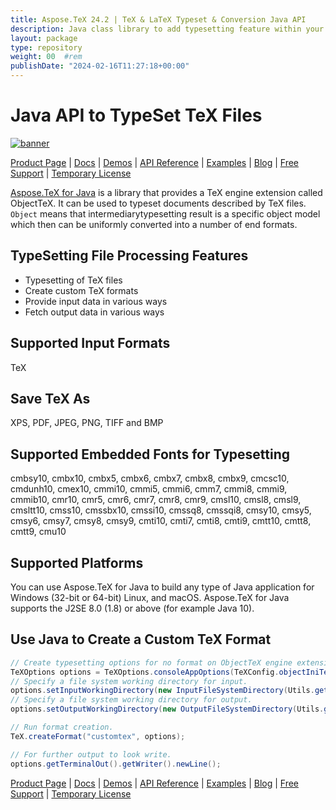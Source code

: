 ```yaml
---
title: Aspose.TeX 24.2 | TeX & LaTeX Typeset & Conversion Java API 
description: Java class library to add typesetting feature within your App. Convert TeX & LaTeX to PDF, XPS, SVG etc. Supports font-subsetting, ligature, rasterization, etc.
layout: package
type: repository
weight: 00	#rem
publishDate: "2024-02-16T11:27:18+00:00"
---
```


# Java API to TypeSet TeX Files

[![banner](../aspose_tex-for-java-banner.png)](./)


[Product Page](https://products.aspose.com/tex/java) | [Docs](https://downloads.aspose.com/tex/java) | [Demos](https://products.aspose.app/tex/family) | [API Reference](https://apireference.aspose.com/tex/java) | [Examples](https://github.com/aspose-tex/Aspose.TeX-for-Java/tree/master/Examples) | [Blog](https://blog.aspose.com/category/tex/) | [Free Support](https://forum.aspose.com/c/tex) |  [Temporary License](https://purchase.aspose.com/temporary-license)

[Aspose.TeX for Java](https://products.aspose.com/tex/java) is a library that provides a TeX engine extension called ObjectTeX. It can be used to typeset documents described by TeX files. `Object` means that intermediarytypesetting result is a specific object model which then can be uniformly converted into a number of end formats.

## TypeSetting File Processing Features

- Typesetting of TeX files
- Create custom TeX formats
- Provide input data in various ways
- Fetch output data in various ways

## Supported Input Formats

TeX

## Save TeX As

XPS, PDF, JPEG, PNG, TIFF and BMP

## Supported Embedded Fonts for Typesetting

cmbsy10, cmbx10, cmbx5, cmbx6, cmbx7, cmbx8, cmbx9, cmcsc10, cmdunh10, cmex10, cmmi10, cmmi5, cmmi6, cmm7, cmmi8, cmmi9, cmmib10, cmr10, cmr5, cmr6, cmr7, cmr8, cmr9, cmsl10, cmsl8, cmsl9, cmsltt10, cmss10, cmssbx10, cmssi10, cmssq8, cmssqi8, cmsy10, cmsy5, cmsy6, cmsy7, cmsy8, cmsy9, cmti10, cmti7, cmti8, cmti9, cmtt10, cmtt8, cmtt9, cmu10

## Supported Platforms

You can use Aspose.TeX for Java to build any type of Java application for Windows (32-bit or 64-bit) Linux, and macOS. Aspose.TeX for Java supports the J2SE 8.0 (1.8) or above (for example Java 10).

## Use Java to Create a Custom TeX Format

```java
// Create typesetting options for no format on ObjectTeX engine extension.
TeXOptions options = TeXOptions.consoleAppOptions(TeXConfig.objectIniTeX());
// Specify a file system working directory for input.
options.setInputWorkingDirectory(new InputFileSystemDirectory(Utils.getInputDirectory()));
// Specify a file system working directory for output.
options.setOutputWorkingDirectory(new OutputFileSystemDirectory(Utils.getOutputDirectory()));

// Run format creation.
TeX.createFormat("customtex", options);

// For further output to look write.
options.getTerminalOut().getWriter().newLine();
```

[Product Page](https://products.aspose.com/tex/java) | [Docs](https://downloads.aspose.com/tex/java) | [Demos](https://products.aspose.app/tex/family) | [API Reference](https://apireference.aspose.com/tex/java) | [Examples](https://github.com/aspose-tex/Aspose.TeX-for-Java/tree/master/Examples) | [Blog](https://blog.aspose.com/category/tex/) | [Free Support](https://forum.aspose.com/c/tex) |  [Temporary License](https://purchase.aspose.com/temporary-license)
